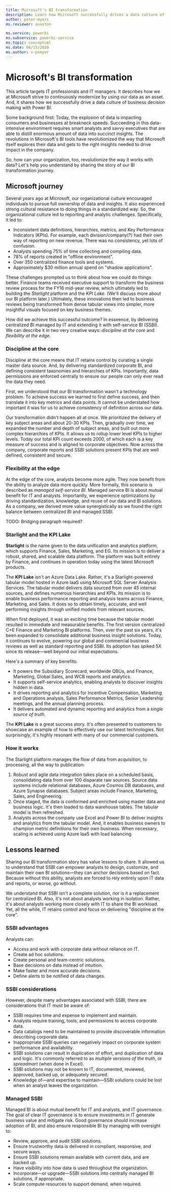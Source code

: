 ```yaml
---
title: Microsoft's BI transformation
description: Learn how Microsoft successfully drives a data culture of business decision making with Power BI.
author: peter-myers
ms.reviewer: asaxton

ms.service: powerbi
ms.subservice: powerbi-service
ms.topic: conceptual
ms.date: 04/15/2020
ms.author: v-pemyer
---
```

# Microsoft's BI transformation

This article targets IT professionals and IT managers. It describes how we at Microsoft strive to continuously modernize by using our data as an asset. And, it shares how we successfully drive a data culture of business decision making with Power BI.

Some background first: Today, the explosion of data is impacting consumers and businesses at breakneck speeds. Succeeding in this data-intensive environment requires smart analysts and savvy executives that are able to distill enormous amount of data into succinct insights. The revolutions in Microsoft's BI tools have revolutionized the way that Microsoft itself explores their data and gets to the right insights needed to drive impact in the company.

So, how can your organization, too, revolutionize the way it works with data? Let's help you understand by sharing the story of our BI transformation journey.

## Microsoft journey

Several years ago at Microsoft, our organizational culture encouraged individuals to pursue full ownership of data and insights. It also experienced strong cultural resistance to doing things in a standardized way. So, the organizational culture led to reporting and analytic challenges. Specifically, it led to:

- Inconsistent data definitions, hierarchies, metrics, and Key Performance Indicators (KPIs). For example, each division/company(?) had their own way of reporting on new revenue. There was no consistency, yet lots of confusion.
- Analysts spending 75% of time collecting and compiling data.
- 78% of reports created in "offline environment".
- Over 350 centralized finance tools and systems.
- Approximately $30 million annual spend on "shadow applications".

These challenges prompted us to think about how we could do things better. Finance teams received executive support to transform the business review process for the FY16 mid-year review, which ultimately led to building the _Starlight_ platform and the _KPI Lake_. (We'll discuss more about our BI platform later.) Ultimately, these innovations then led to business reviews being transformed from dense tabular views into simpler, more insightful visuals focused on key business themes.

How did we achieve this successful outcome? In esseence, by delivering centralized BI managed by IT and extending it with self-service BI (SSBI). We can describe it in two very creative ways:  _discipline at the core_ and _flexibility at the edge_.

### Discipline at the core

Discipline at the core means that IT retains control by curating a single master data source. And, by delivering standardized corporate BI, and defining consistent taxonomies and hierarchies of KPIs. Importantly, data permissions are enforced centrally to ensure our people can only ever read the data they need.

First, we understood that our BI transformation wasn't a technology problem. To achieve success we learned to first define success, and then translate it into key metrics and data points. It cannot be understated how important it was for us to achieve consistency of definition across our data.

Our transformation didn't happen all at once. We prioritized the delivery of key subject areas and about 20-30 KPIs. Then, gradually over time, we expanded the number and depth of subject areas, and built out more complex hierarchies of KPIs. It allows us to rollup lower level KPIs to higher levels. Today our total KPI count exceeds 2000, of which each is a key measure of success and is aligned to corporate objectives. Now across the company, corporate reports and SSBI solutions present KPIs that are well defined, consistent and secure.

### Flexibility at the edge

At the edge of the core, analysts become more agile. They now benefit from the ability to analyze data more quickly. More formally, this scenario is described as _managed self-service BI_. Managed service BI is about mutual benefit for IT and analysts. Importantly, we experience optimizations by driving standardization, knowledge, and reuse of our data and BI solutions. As a company, we derived more value synergistically as we found the right balance between centralized BI and managed SSBI.

TODO: Bridging paragraph required?

### Starlight and the KPI Lake

**Starlight** is the name given to the data unification and analytics platform, which supports Finance, Sales, Marketing, and EG. Its  mission is to deliver a robust, shared, and scalable data platform. The platform was built entirely by Finance, and continues in operation today using the latest Microsoft products.

The **KPI Lake** isn't an Azure Data Lake. Rather, it's a Starlight-powered tabular model hosted in Azure IaaS using Microsoft SQL Server Analysis Services. The tabular model delivers data sourced from over 45 internal sources, and defines numerous hierarchies and KPIs. Its mission is to enable business performance reporting and analysis teams across Finance, Marketing, and Sales. It does so to obtain timely, accurate, and well performing insights through unified models from relevant sources.

When first deployed, it was an exciting time because the tabular model resulted in immediate and measurable benefits. The first version centralized C+E Finance and Marketing BI platforms. Then, over the past six years, it's been expanded to consolidate additional business insight solutions. Today, it continues to evolve, powering our global and commercial business reviews as well as standard reporting and SSBI. Its adoption has spiked 5X since its release—well beyond our initial expectations.

Here's a summary of key benefits:

- It powers the Subsidiary Scorecard, worldwide QBUs, and Finance, Marketing, Global Sales, and WCB reports and analytics.
- It supports self-service analytics, enabling analysts to discover insights hidden in data.
- It drives reporting and analytics for Incentive Compensation, Marketing and Operations analysis, Sales Performance Metrics, Senior Leadership meetings, and the annual planning process.
- It delivers automated and dynamic reporting and analytics from a _single source of truth_.

The **KPI Lake** is a great success story. It's often presented to customers to showcase an example of how to effectively use our latest technologies. Not surprisingly, it's highly resonant with many of our commercial customers.

### How it works

The Starlight platform manages the flow of data from acquisition, to processing, all the way to publication:

1. Robust and agile data integration takes place on a scheduled basis, consolidating data from over 100 disparate raw sources. Source data systems include relational databases, Azure Cosmos DB databases, and Azure Synapse databases. Subject areas include Finance, Marketing, Sales, and Engineering.
2. Once staged, the data is conformed and enriched using master data and business logic. It's then loaded to data warehouse tables. The tabular model is then refreshed.
3. Analysts across the company use Excel and Power BI to deliver insights and analytics from the tabular model. And, it enables business owners to champion metric definitions for their own business. When necessary, scaling is achieved using Azure IaaS with load balancing.

## Lessons learned

Sharing our BI transformation story has value lessons to share. It allowed us to understand that SSBI can empower analysts to design, customize, and maintain their own BI solutions—they can anchor decisions based on fact. Because without this ability, analysts are forced to rely entirely upon IT data and reports, or worse, go without.

We understand that SSBI isn't a complete solution, nor is it a replacement for centralized BI. Also, it's not about analysts working in isolation. Rather, it's about analysts working more closely with IT to share the BI workload. Yet, all the while, IT retains control and focus on delivering "discipline at the core".

### SSBI advantages

Analysts can:

- Access and work with corporate data without reliance on IT.
- Create ad hoc solutions.
- Create personal and team-centric solutions.
- Base decisions on data instead of intuition.
- Make faster and more accurate decisions.
- Define alerts to be notified of data changes.

### SSBI considerations

However, despite many advantages associated with SSBI, there are considerations that IT must be aware of:

- SSBI requires time and expense to implement and maintain.
- Analysts require training, tools, and permissions to access corporate data.
- Data catalogs need to be maintained to provide discoverable information describing corporate data.
- Inappropriate SSBI queries can negatively impact on corporate system performance and availability.
- SSBI solutions can result in duplication of effort, and duplication of data and logic. It's commonly referred to as _multiple versions of the truth_, or _spreadmart_ (when done in Excel).
- SSBI solutions may not be known to IT, documented, reviewed, approved, backed up, or adequately secured.
- Knowledge of—and expertise to maintain—SSBI solutions could be lost when an analyst leaves the organization.

### Managed SSBI

Managed BI is about mutual benefit for IT and analysts, and IT governance. The goal of clear IT governance is to ensure investments in IT generate business value and mitigate risk. Good governance should increase adoption of BI, and also ensure responsible BI by managing with oversight to:

- Review, approve, and audit SSBI solutions.
- Ensure trustworthy data is delivered in compliant, responsive, and secure ways.
- Ensure SSBI solutions remain available with current data, and are backed up.
- Have visibility into how data is used throughout the organization.
- Incorporate—or upgrade—SSBI solutions into centrally managed BI solutions, if appropriate.
- Scale compute resources to support demand, when required.
